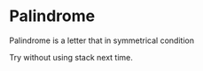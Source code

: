 # Palindrome   
   
Palindrome is a letter that in symmetrical condition   
      
Try without using stack next time. 
